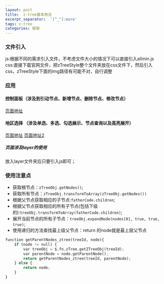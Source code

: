 ```yaml
---
layout: post
title:  z-tree基本用法
excerpt_separator:  '[^_^]:more'
tags: z-tree
categories: 框架
---
```



### 文件引入
js:根据不同的需求引入文件，不考虑文件大小的情况下可以直接引入allmin.js
css:直接下载官网文件，把zTreeStyle整个文件夹放在css文件下，然后引入css，zTreeStyle下面的img路径有可能不对，自行调整
### 应用
#### 控制面板（涉及到引动节点、新增节点、删除节点、修改节点）

[^_^]:more

<a href="https://fengye12.github.io/menuControl.html">页面地址</a>

#### 地区选择 （涉及单选、多选、勾选展示、节点查询以及高亮展开）
<a href="http://fengye12.github.io/zTree_v3-master/demo/cn/excheck/hhhhh.html">页面地址</a>
<a href="http://fengye12.github.io/zTree_v3-master/demo/cn/excheck/kkk.html">页面地址2</a>

##### 页面涉及layer的使用
放入layer文件夹后只要引入js即可；
### 使用注意点

- 获取根节点：`zTreeObj.getNodes()`;
- 获取所有节点：`zTreeObj.transformToArray(zTreeObj.getNodes())`
- 根据父节点获取相应的子节点:`fatherCode.children`;
- 根据父节点获取相应的所有子节点(包括下级的):`treeObj.transformToArray(fatherCode.children)`;
- 展开当前节点的所有子节点：`treeObj.expandNode(nodes[0], true, true, true)`;
- 使用递归的方法查找最上级父节点：return 的node就是最上层父节点

``` python
function getParentNodes_ztree(treeId, node){
    if (node != null) {
        var treeObj = $.fn.zTree.getZTreeObj(treeId);
        var parentNode = node.getParentNode();
        return getParentNodes_ztree(treeId, parentNode);
    } else {
        return node;
    }
}
```
